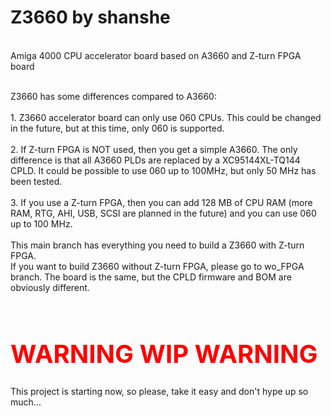 # Z3660 by shanshe

<br>Amiga 4000 CPU accelerator board based on A3660 and Z-turn FPGA board

<br>Z3660 has some differences compared to A3660:
<br>
<br>1. Z3660 accelerator board can only use 060 CPUs. This could be changed in the future, but at this time, only 060 is supported.
<br>
<br>2. If Z-turn FPGA is NOT used, then you get a simple A3660. The only difference is that all A3660 PLDs are replaced by a XC95144XL-TQ144 CPLD. It could be possible to use 060 up to 100MHz, but only 50 MHz has been tested.
<br>
<br>3. If you use a Z-turn FPGA, then you can add 128 MB of CPU RAM (more RAM, RTG, AHI, USB, SCSI are planned in the future) and you can use 060 up to 100 MHz.
<br>
<br>This main branch has everything you need to build a Z3660 with Z-turn FPGA.
<br>If you want to build Z3660 without Z-turn FPGA, please go to wo_FPGA branch. The board is the same, but the CPLD firmware and BOM are obviously different.
<br>
<br><h1 style="color:red;font-size:40px;">WARNING WIP WARNING</h1> 
This project is starting now, so please, take it easy and don't hype up so much...